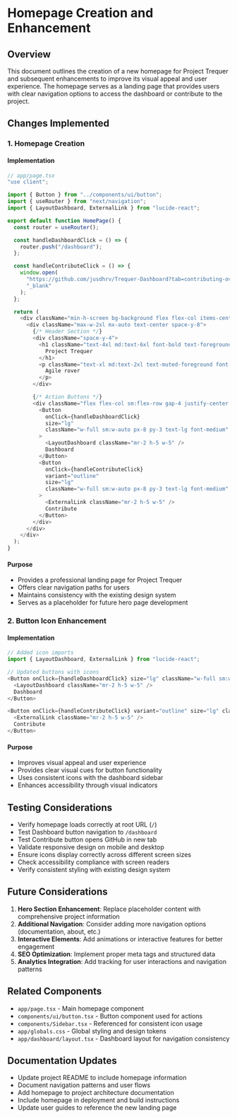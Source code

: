 # Homepage Creation and Enhancement

## Overview

This document outlines the creation of a new homepage for Project Trequer and subsequent enhancements to improve its visual appeal and user experience. The homepage serves as a landing page that provides users with clear navigation options to access the dashboard or contribute to the project.

## Changes Implemented

### 1. Homepage Creation

#### Implementation

```typescript
// app/page.tsx
"use client";

import { Button } from "../components/ui/button";
import { useRouter } from "next/navigation";
import { LayoutDashboard, ExternalLink } from "lucide-react";

export default function HomePage() {
  const router = useRouter();

  const handleDashboardClick = () => {
    router.push("/dashboard");
  };

  const handleContributeClick = () => {
    window.open(
      "https://github.com/jusdhrv/Trequer-Dashboard?tab=contributing-ov-file#contributing-to-trequer-dashboard",
      "_blank"
    );
  };

  return (
    <div className="min-h-screen bg-background flex flex-col items-center justify-center px-4">
      <div className="max-w-2xl mx-auto text-center space-y-8">
        {/* Header Section */}
        <div className="space-y-4">
          <h1 className="text-4xl md:text-6xl font-bold text-foreground tracking-tight">
            Project Trequer
          </h1>
          <p className="text-xl md:text-2xl text-muted-foreground font-medium">
            Agile rover
          </p>
        </div>

        {/* Action Buttons */}
        <div className="flex flex-col sm:flex-row gap-4 justify-center items-center">
          <Button
            onClick={handleDashboardClick}
            size="lg"
            className="w-full sm:w-auto px-8 py-3 text-lg font-medium"
          >
            <LayoutDashboard className="mr-2 h-5 w-5" />
            Dashboard
          </Button>
          <Button
            onClick={handleContributeClick}
            variant="outline"
            size="lg"
            className="w-full sm:w-auto px-8 py-3 text-lg font-medium"
          >
            <ExternalLink className="mr-2 h-5 w-5" />
            Contribute
          </Button>
        </div>
      </div>
    </div>
  );
}
```

#### Purpose

- Provides a professional landing page for Project Trequer
- Offers clear navigation paths for users
- Maintains consistency with the existing design system
- Serves as a placeholder for future hero page development

### 2. Button Icon Enhancement

#### Implementation

```typescript
// Added icon imports
import { LayoutDashboard, ExternalLink } from "lucide-react";

// Updated buttons with icons
<Button onClick={handleDashboardClick} size="lg" className="w-full sm:w-auto px-8 py-3 text-lg font-medium">
  <LayoutDashboard className="mr-2 h-5 w-5" />
  Dashboard
</Button>

<Button onClick={handleContributeClick} variant="outline" size="lg" className="w-full sm:w-auto px-8 py-3 text-lg font-medium">
  <ExternalLink className="mr-2 h-5 w-5" />
  Contribute
</Button>
```

#### Purpose

- Improves visual appeal and user experience
- Provides clear visual cues for button functionality
- Uses consistent icons with the dashboard sidebar
- Enhances accessibility through visual indicators

## Testing Considerations

- Verify homepage loads correctly at root URL (`/`)
- Test Dashboard button navigation to `/dashboard`
- Test Contribute button opens GitHub in new tab
- Validate responsive design on mobile and desktop
- Ensure icons display correctly across different screen sizes
- Check accessibility compliance with screen readers
- Verify consistent styling with existing design system

## Future Considerations

1. **Hero Section Enhancement**: Replace placeholder content with comprehensive project information
2. **Additional Navigation**: Consider adding more navigation options (documentation, about, etc.)
3. **Interactive Elements**: Add animations or interactive features for better engagement
4. **SEO Optimization**: Implement proper meta tags and structured data
5. **Analytics Integration**: Add tracking for user interactions and navigation patterns

## Related Components

- `app/page.tsx` - Main homepage component
- `components/ui/button.tsx` - Button component used for actions
- `components/Sidebar.tsx` - Referenced for consistent icon usage
- `app/globals.css` - Global styling and design tokens
- `app/dashboard/layout.tsx` - Dashboard layout for navigation consistency

## Documentation Updates

- Update project README to include homepage information
- Document navigation patterns and user flows
- Add homepage to project architecture documentation
- Include homepage in deployment and build instructions
- Update user guides to reference the new landing page
